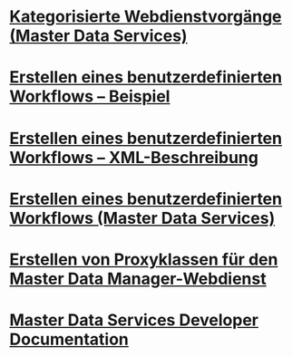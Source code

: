 # [Kategorisierte Webdienstvorgänge (Master Data Services)](categorized-web-service-operations-master-data-services.md)
# [Erstellen eines benutzerdefinierten Workflows – Beispiel](create-a-custom-workflow-example.md)
# [Erstellen eines benutzerdefinierten Workflows – XML-Beschreibung](create-a-custom-workflow-xml-description.md)
# [Erstellen eines benutzerdefinierten Workflows (Master Data Services)](create-a-custom-workflow-master-data-services.md)
# [Erstellen von Proxyklassen für den Master Data Manager-Webdienst](create-master-data-manager-web-service-proxy-classes.md)
# [Master Data Services Developer Documentation](master-data-services-developer-documentation.md)
